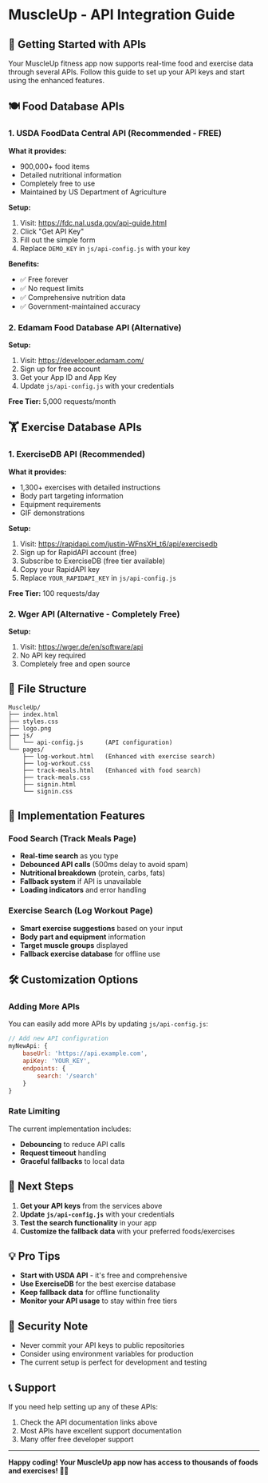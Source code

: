 # MuscleUp - API Integration Guide

## 🚀 Getting Started with APIs

Your MuscleUp fitness app now supports real-time food and exercise data through several APIs. Follow this guide to set up your API keys and start using the enhanced features.

## 🍽️ Food Database APIs

### 1. USDA FoodData Central API (Recommended - FREE)

**What it provides:**
- 900,000+ food items
- Detailed nutritional information
- Completely free to use
- Maintained by US Department of Agriculture

**Setup:**
1. Visit: https://fdc.nal.usda.gov/api-guide.html
2. Click "Get API Key"
3. Fill out the simple form
4. Replace `DEMO_KEY` in `js/api-config.js` with your key

**Benefits:**
- ✅ Free forever
- ✅ No request limits
- ✅ Comprehensive nutrition data
- ✅ Government-maintained accuracy

### 2. Edamam Food Database API (Alternative)

**Setup:**
1. Visit: https://developer.edamam.com/
2. Sign up for free account
3. Get your App ID and App Key
4. Update `js/api-config.js` with your credentials

**Free Tier:** 5,000 requests/month

## 🏋️ Exercise Database APIs

### 1. ExerciseDB API (Recommended)

**What it provides:**
- 1,300+ exercises with detailed instructions
- Body part targeting information
- Equipment requirements
- GIF demonstrations

**Setup:**
1. Visit: https://rapidapi.com/justin-WFnsXH_t6/api/exercisedb
2. Sign up for RapidAPI account (free)
3. Subscribe to ExerciseDB (free tier available)
4. Copy your RapidAPI key
5. Replace `YOUR_RAPIDAPI_KEY` in `js/api-config.js`

**Free Tier:** 100 requests/day

### 2. Wger API (Alternative - Completely Free)

**Setup:**
1. Visit: https://wger.de/en/software/api
2. No API key required
3. Completely free and open source

## 📁 File Structure

```
MuscleUp/
├── index.html
├── styles.css
├── logo.png
├── js/
│   └── api-config.js      (API configuration)
└── pages/
    ├── log-workout.html   (Enhanced with exercise search)
    ├── log-workout.css
    ├── track-meals.html   (Enhanced with food search)
    ├── track-meals.css
    ├── signin.html
    └── signin.css
```

## 🔧 Implementation Features

### Food Search (Track Meals Page)
- **Real-time search** as you type
- **Debounced API calls** (500ms delay to avoid spam)
- **Nutritional breakdown** (protein, carbs, fats)
- **Fallback system** if API is unavailable
- **Loading indicators** and error handling

### Exercise Search (Log Workout Page)
- **Smart exercise suggestions** based on your input
- **Body part and equipment** information
- **Target muscle groups** displayed
- **Fallback exercise database** for offline use

## 🛠️ Customization Options

### Adding More APIs

You can easily add more APIs by updating `js/api-config.js`:

```javascript
// Add new API configuration
myNewApi: {
    baseUrl: 'https://api.example.com',
    apiKey: 'YOUR_KEY',
    endpoints: {
        search: '/search'
    }
}
```

### Rate Limiting

The current implementation includes:
- **Debouncing** to reduce API calls
- **Request timeout** handling
- **Graceful fallbacks** to local data

## 🎯 Next Steps

1. **Get your API keys** from the services above
2. **Update `js/api-config.js`** with your credentials
3. **Test the search functionality** in your app
4. **Customize the fallback data** with your preferred foods/exercises

## 💡 Pro Tips

- **Start with USDA API** - it's free and comprehensive
- **Use ExerciseDB** for the best exercise database
- **Keep fallback data** for offline functionality
- **Monitor your API usage** to stay within free tiers

## 🔐 Security Note

- Never commit your API keys to public repositories
- Consider using environment variables for production
- The current setup is perfect for development and testing

## 📞 Support

If you need help setting up any of these APIs:
1. Check the API documentation links above
2. Most APIs have excellent support documentation
3. Many offer free developer support

---

**Happy coding! Your MuscleUp app now has access to thousands of foods and exercises! 🚀💪**
